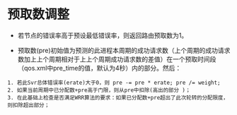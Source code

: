 # 预取数调整

* 若节点的错误率高于预设最低错误率，则返回路由预取数为1。

* 预取数(pre)初始值为预测的此进程本周期的成功请求数（上个周期的成功请求数加上上个周期相对于上上个周期成功请求数的差值）在一个预取时间段（qos.xml中pre_time的值，默认为4秒）内的部分。然后：

```
1. 若此Svr总体错误率(erate)大于0，则 pre -= pre * erate; pre /= weight;
2. 如果当前周期中已分配数+pre高于门限，则从pre中扣除(高出的部分 )；
3. 在此基础上检查是否满足WRR算法的要求：如果已分配数+pre超出了此次轮转的分配限度，则扣除超出部分；
```
